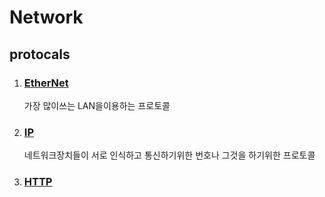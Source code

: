 # Network 

## protocals

1. ### [EtherNet](./protocols/Ethernet.md)
    가장 많이쓰는 LAN을이용하는 프로토콜
2. ### [IP](./protocols/Ip.md)
    네트워크장치들이 서로 인식하고 통신하기위한 번호나 그것을 하기위한 프로토콜

3. ### [HTTP](./protocols/http1.md)